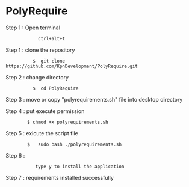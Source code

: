 # PolyRequire




Step 1 : Open terminal

                ctrl+alt+t

Step 1 : clone the repository

              $  git clone https://github.com/KpnDevelopment/PolyRequire.git

Step 2 : change directory

              $  cd PolyRequire

Step 3 : move or copy "polyrequirements.sh" file into desktop directory

Step 4 : put execute permission

            $ chmod +x polyrequirements.sh

Step 5 : exicute the script file

            $   sudo bash ./polyrequirements.sh

Step 6 :

               type y to install the application

Step 7 : requirements installed successfully
